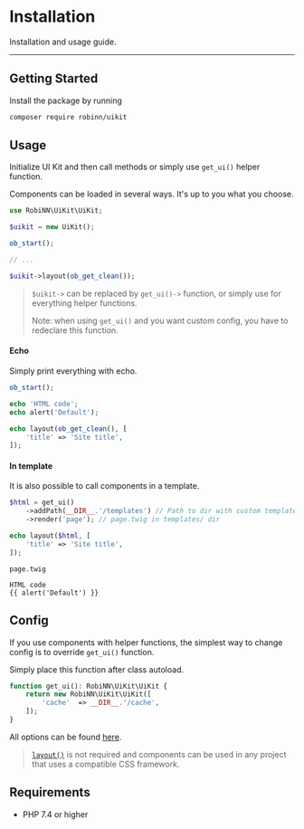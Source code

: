 # Installation

Installation and usage guide.

---

## Getting Started

Install the package by running

```bash
composer require robinn/uikit
```

## Usage

Initialize UI Kit and then call methods or simply use `get_ui()` helper function.

Components can be loaded in several ways. It's up to you what you choose.

```php
use RobiNN\UiKit\UiKit;

$uikit = new UiKit();

ob_start();

// ...

$uikit->layout(ob_get_clean());
```

> `$uikit->` can be replaced by `get_ui()->` function, or simply use for everything helper functions.
> 
> Note: when using `get_ui()` and you want custom config, you have to redeclare this function.

#### Echo

Simply print everything with echo.

```php
ob_start();

echo 'HTML code';
echo alert('Default');

echo layout(ob_get_clean(), [
    'title' => 'Site title',
]);
```

#### In template

It is also possible to call components in a template.

```php
$html = get_ui()
    ->addPath(__DIR__.'/templates') // Path to dir with custom templates
    ->render('page'); // page.twig in templates/ dir

echo layout($html, [
    'title' => 'Site title',
]);
```

`page.twig`

```twig
HTML code
{{ alert('Default') }}
```

## Config

If you use components with helper functions, the simplest way to change config is to override `get_ui()` function.

Simply place this function after class autoload.

```php
function get_ui(): RobiNN\UiKit\UiKit {
    return new RobiNN\UiKit\UiKit([
        'cache'  => __DIR__.'/cache',
    ]);
}
```

All options can be found [here](core/config.md).

> [`layout()`](layout/layout.md) is not required and
> components can be used in any project that uses a compatible CSS framework.

## Requirements

- PHP 7.4 or higher
